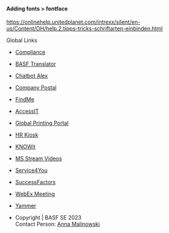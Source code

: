 #### Adding fonts > fontface



https://onlinehelp.unitedplanet.com/intrexx/silent/en-us/Content/OH/help.2.tipps-tricks-schriftarten-einbinden.html

Global Links

-   [Compliance](https://global-business-services.basf.net/intranet/default.asp?rq_AppGuid=B2713E72CB38D775ED30CEB0144CE8D134C8BE46&rq_TargetPageGuid=91FC244DC25E4D6E23E2743EE66339A56CE521D0&rq_RecId=36393433&rq_MenuGuid=F5CB626A90EBE720DB3D61D86F646D42C85C045B&rq_TemplateKey=73746167655F6170706D61696E#{1})
-   [BASF Translator](https://translator.basf.com/translate)
-   [Chatbot Alex](https://federation.basf.com/nidp/oauth/nam/authz?response_mode=fragment&response_type=code&client_id=12a7592b-e929-4e14-ba0f-dea421e185d1&redirect_uri=https%3A%2F%2F0556700-bot.insiders.cloud%2Fwebchat%2F&scope=HRChatbot&state=JumdkXPA7Jgn6WUrhzA2kpZAvPShLz&resourceServer=Unencrypted)
-   [Company Postal](https://werkpost.basf.net/)
-   [FindMe](https://orgmanager.basf.net/orgcharts/FindMe/dailyupdate/)
-   [AccessIT](https://accessit.basf.net/)
-   [Global Printing Portal](https://service4you.intranet.basf.com/sp?id=basf_printing_portal)

-   [HR Kiosk](https://kiosk.basf.net/)
-   [KNOWit](https://global-shared-services.basf.net/intranet/default.asp?rq_AppGuid=4242993B67B3AD0B569B495176DE76C0604F62CA&rq_TargetPageGuid=4AA0BE9F92C766E57835690CC4C68D94256DEE22)
-   [MS Stream Videos](https://web.microsoftstream.com/group/f2ebfd63-bd77-45d0-ac98-a5e35eafd540?referrer=https:%2F%2F&view=channels)
-   [Service4You](https://service4you.intranet.basf.com/sp)
-   [SuccessFactors](https://eur02.safelinks.protection.outlook.com/?url=https%3A%2F%2Ffederation.basf.com%2Fnidp%2Fsaml2%2Fidpsend%3FPID%3Dwww.successfactors.com&data=05%7C01%7Canna.malinowski%40basf.com%7C96a8811cd4eb496e0fca08dab71eff31%7Cecaa386bc8df4ce0ad01740cbdb5ba55%7C0%7C0%7C638023640994616467%7CUnknown%7CTWFpbGZsb3d8eyJWIjoiMC4wLjAwMDAiLCJQIjoiV2luMzIiLCJBTiI6Ik1haWwiLCJXVCI6Mn0%3D%7C3000%7C%7C%7C&sdata=84tdIhuYA44YEeRY%2FIZmZ%2FX9qP3D7LsMLbNwd2uY7ac%3D&reserved=0)
-   [WebEx Meeting](https://webevent-basf.webex.com/)
-   [Yammer](https://www.yammer.com/basf.onmicrosoft.com)

-   Copyright | BASF SE 2023  
    Contact Person: [Anna Malinowski](mailto:anna.malinowski@basf.com)
